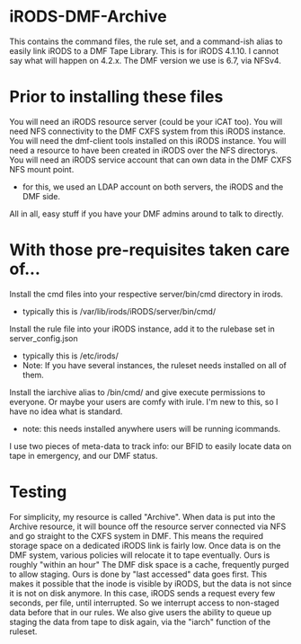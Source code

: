 # iRODS-DMF-Archive
This contains the command files, the rule set, and a command-ish alias to easily link iRODS to a DMF Tape Library.
This is for iRODS 4.1.10. I cannot say what will happen on 4.2.x.
The DMF version we use is 6.7, via NFSv4. 


# Prior to installing these files
You will need an iRODS resource server (could be your iCAT too).
You will need NFS connectivity to the DMF CXFS system from this iRODS instance.
You will need the dmf-client tools installed on this iRODS instance.
You will need a resource to have been created in iRODS over the NFS directorys.
You will need an iRODS service account that can own data in the DMF CXFS NFS mount point. 
 - for this, we used an LDAP account on both servers, the iRODS and the DMF side.

All in all, easy stuff if you have your DMF admins around to talk to directly.

# With those pre-requisites taken care of...
Install the cmd files into your respective server/bin/cmd directory in irods.
 - typically this is /var/lib/irods/iRODS/server/bin/cmd/
 
Install the rule file into your iRODS instance, add it to the rulebase set in server_config.json
 - typically this is /etc/irods/
 - Note: If you have several instances, the ruleset needs installed on all of them. 
 
 Install the iarchive alias to /bin/cmd/ and give execute permissions to everyone. 
 Or maybe your users are comfy with irule. I'm new to this, so I have no idea what is standard.
  - note: this needs installed anywhere users will be running icommands.
  
  I use two pieces of meta-data to track info:  our BFID to easily locate data on tape in emergency, and our DMF status.
 
# Testing
For simplicity, my resource is called "Archive". 
When data is put into the Archive resource, it will bounce off the resource server connected via NFS and go straight to the CXFS system in DMF. This means the required storage space on a dedicated iRODS link is fairly low.
Once data is on the DMF system, various policies will relocate it to tape eventually. Ours is roughly "within an hour"
The DMF disk space is a cache, frequently purged to allow staging. Ours is done by "last accessed" data goes first. 
This makes it possible that the inode is visible by iRODS, but the data is not since it is not on disk anymore.
In this case, iRODS sends a request every few seconds, per file, until interrupted. So we interrupt access to non-staged data before that in our rules. We also give users the ability to queue up staging the data from tape to disk again, via the "iarch" function of the ruleset.
